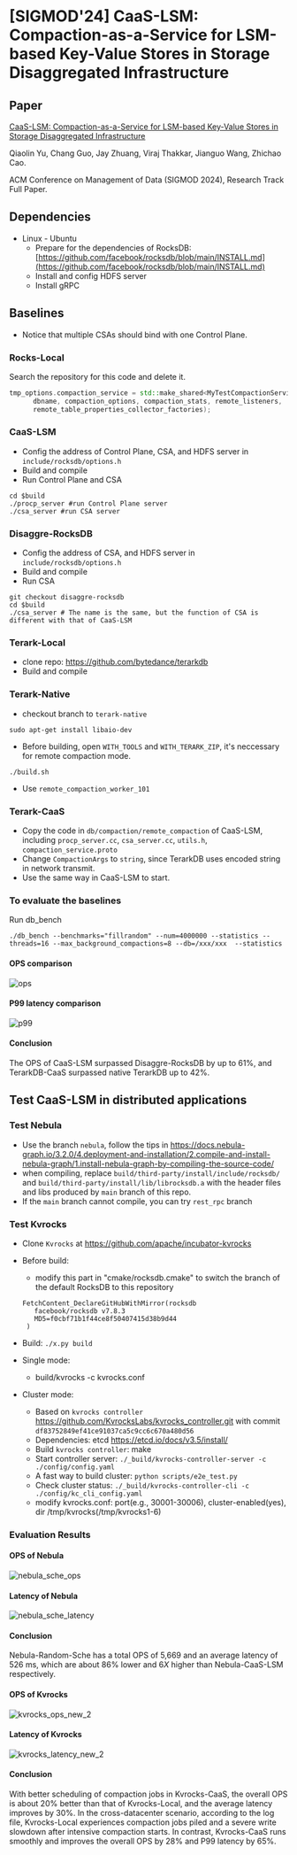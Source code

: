 # **[SIGMOD'24] CaaS-LSM: Compaction-as-a-Service for LSM-based Key-Value Stores in Storage Disaggregated Infrastructure**


## Paper
[CaaS-LSM: Compaction-as-a-Service for LSM-based Key-Value Stores in Storage Disaggregated Infrastructure](https://qiaolin-yu.github.io/pubs/V2mod124-yu.pdf)

Qiaolin Yu, Chang Guo, Jay Zhuang, Viraj Thakkar, Jianguo Wang, Zhichao Cao.

ACM Conference on Management of Data (SIGMOD 2024), Research Track Full Paper.

## **Dependencies**

- Linux - Ubuntu
    - Prepare for the dependencies of RocksDB: [https://github.com/facebook/rocksdb/blob/main/INSTALL.md](https://github.com/facebook/rocksdb/blob/main/INSTALL.md)
    - Install and config HDFS server
    - Install gRPC

## Baselines

- Notice that multiple CSAs should bind with one Control Plane.
### **Rocks-Local**
Search the repository for this code and delete it.
```c++
tmp_options.compaction_service = std::make_shared<MyTestCompactionService>(
      dbname, compaction_options, compaction_stats, remote_listeners,
      remote_table_properties_collector_factories);
```


### **CaaS-LSM**

- Config the address of Control Plane, CSA, and HDFS server in `include/rocksdb/options.h`
- Build and compile
- Run Control Plane and CSA

```shell
cd $build
./procp_server #run Control Plane server
./csa_server #run CSA server
```


### **Disaggre-RocksDB**
- Config the address of CSA, and HDFS server in `include/rocksdb/options.h`
- Build and compile
- Run CSA

```
git checkout disaggre-rocksdb
cd $build
./csa_server # The name is the same, but the function of CSA is different with that of CaaS-LSM
```

### **Terark-Local**
- clone repo: https://github.com/bytedance/terarkdb
- Build and compile

### **Terark-Native**
- checkout branch to ```terark-native```
```
sudo apt-get install libaio-dev
```
- Before building, open ```WITH_TOOLS``` and ```WITH_TERARK_ZIP```, it's neccessary for remote compaction mode.
```
./build.sh
```
- Use ```remote_compaction_worker_101```

### **Terark-CaaS**
- Copy the code in ```db/compaction/remote_compaction``` of CaaS-LSM, including ```procp_server.cc```, ```csa_server.cc```, ```utils.h```, ```compaction_service.proto```
- Change ```CompactionArgs``` to ```string```, since TerarkDB uses encoded string in network transmit.
- Use the same way in CaaS-LSM to start.

### To evaluate the baselines
Run db_bench
```
./db_bench --benchmarks="fillrandom" --num=4000000 --statistics --threads=16 --max_background_compactions=8 --db=/xxx/xxx  --statistics
```
#### OPS comparison
![ops](https://github.com/asd1ej9h/CaaS-LSM/assets/113972303/88d00f46-e5a8-4fbc-88a0-6d4d79f5a867)

#### P99 latency comparison
![p99](https://github.com/asd1ej9h/CaaS-LSM/assets/113972303/394b4c10-476a-41c6-983e-6209236a869e)

#### Conclusion
The OPS of CaaS-LSM surpassed Disaggre-RocksDB by up to 61%, and TerarkDB-CaaS surpassed native TerarkDB up to 42%.

## Test CaaS-LSM in distributed applications

### Test Nebula
- Use the branch ```nebula```, follow the tips in https://docs.nebula-graph.io/3.2.0/4.deployment-and-installation/2.compile-and-install-nebula-graph/1.install-nebula-graph-by-compiling-the-source-code/ 
- when compiling, replace ```build/third-party/install/include/rocksdb/``` and ```build/third-party/install/lib/librocksdb.a``` with the header files and libs produced by ```main``` branch of this repo.
- If the `main` branch cannot compile, you can try `rest_rpc` branch

### Test Kvrocks
- Clone `Kvrocks` at https://github.com/apache/incubator-kvrocks
- Before build:
    - modify this part in "cmake/rocksdb.cmake" to switch the branch of the default RocksDB to this repository
     ```
     FetchContent_DeclareGitHubWithMirror(rocksdb
        facebook/rocksdb v7.8.3
        MD5=f0cbf71b1f44ce8f50407415d38b9d44
      )
     ```

- Build: ```./x.py build```
- Single mode:
    - build/kvrocks -c kvrocks.conf 
- Cluster mode:
    - Based on ```kvrocks controller``` https://github.com/KvrocksLabs/kvrocks_controller.git with commit ```df83752849ef41ce91037ca5c9cc6c670a480d56```
    - Dependencies: etcd https://etcd.io/docs/v3.5/install/
    - Build ```kvrocks controller```: make
    - Start controller server: ```./_build/kvrocks-controller-server -c ./config/config.yaml```
    - A fast way to build cluster: ```python scripts/e2e_test.py```
    - Check cluster status: ```./_build/kvrocks-controller-cli -c ./config/kc_cli_config.yaml```
    - modify kvrocks.conf: port(e.g., 30001-30006), cluster-enabled(yes), dir /tmp/kvrocks(/tmp/kvrocks1-6)

### Evaluation Results
#### OPS of Nebula

![nebula_sche_ops](https://github.com/asd1ej9h/CaaS-LSM/assets/113972303/6efd5434-ec76-4127-86cf-7eea1fad5d20)

#### Latency of Nebula
![nebula_sche_latency](https://github.com/asd1ej9h/CaaS-LSM/assets/113972303/d9cbfd85-996b-4af8-a1f6-7607fa9ccf8d)

#### Conclusion
Nebula-Random-Sche has a total OPS of 5,669 and an average latency of 526 ms, which are about 86% lower and 6$X$ higher than Nebula-CaaS-LSM respectively.


#### OPS of Kvrocks
![kvrocks_ops_new_2](https://github.com/asd1ej9h/CaaS-LSM/assets/113972303/ab1610c6-c720-4845-91fa-5a9aa10d0d6e)

#### Latency of Kvrocks
![kvrocks_latency_new_2](https://github.com/asd1ej9h/CaaS-LSM/assets/113972303/dfb30952-bbd8-43aa-b296-19621a83edae)

#### Conclusion
With better scheduling of compaction jobs in Kvrocks-CaaS, the overall OPS is about 20% better than that of Kvrocks-Local, and the average latency improves by 30%. In the cross-datacenter scenario, according to the log file, Kvrocks-Local experiences compaction jobs piled and a severe write slowdown after intensive compaction starts. In contrast, Kvrocks-CaaS runs smoothly and improves the overall OPS by 28% and P99 latency by 65%.

